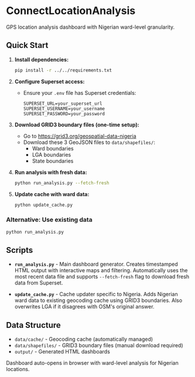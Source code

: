 # ConnectLocationAnalysis

GPS location analysis dashboard with Nigerian ward-level granularity.

## Quick Start

1. **Install dependencies:**
   ```bash
   pip install -r ../../requirements.txt
   ```

2. **Configure Superset access:**
   - Ensure your `.env` file has Superset credentials:
     ```
     SUPERSET_URL=your_superset_url
     SUPERSET_USERNAME=your_username
     SUPERSET_PASSWORD=your_password
     ```

3. **Download GRID3 boundary files (one-time setup):**
   - Go to https://grid3.org/geospatial-data-nigeria
   - Download these 3 GeoJSON files to `data/shapefiles/`:
     - Ward boundaries
     - LGA boundaries  
     - State boundaries

4. **Run analysis with fresh data:**
   ```bash
   python run_analysis.py --fetch-fresh
   ```

5. **Update cache with ward data:**
   ```bash
   python update_cache.py
   ```

### Alternative: Use existing data

```bash
python run_analysis.py
```

## Scripts

- **`run_analysis.py`** - Main dashboard generator. Creates timestamped HTML output with interactive maps and filtering. Automatically uses the most recent data file and supports `--fetch-fresh` flag to download fresh data from Superset.

- **`update_cache.py`** - Cache updater specific to Nigeria. Adds Nigerian ward data to existing geocoding cache using GRID3 boundaries. Also overwrites LGA if it disagrees with OSM's original answer.

## Data Structure

- `data/cache/` - Geocoding cache (automatically managed)
- `data/shapefiles/` - GRID3 boundary files (manual download required)
- `output/` - Generated HTML dashboards

Dashboard auto-opens in browser with ward-level analysis for Nigerian locations.
